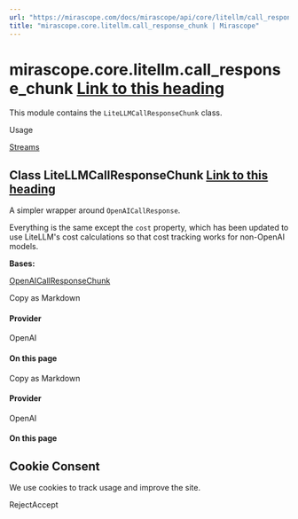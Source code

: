 ```yaml
---
url: "https://mirascope.com/docs/mirascope/api/core/litellm/call_response_chunk"
title: "mirascope.core.litellm.call_response_chunk | Mirascope"
---
```


# mirascope.core.litellm.call\_response\_chunk [Link to this heading](https://mirascope.com/docs/mirascope/api/core/litellm/call_response_chunk\#mirascope-core-litellm-call-response-chunk)

This module contains the `LiteLLMCallResponseChunk` class.

Usage

[Streams](https://mirascope.com/docs/mirascope/learn/streams#handling-streamed-responses)

## Class LiteLLMCallResponseChunk [Link to this heading](https://mirascope.com/docs/mirascope/api/core/litellm/call_response_chunk\#litellmcallresponsechunk)

A simpler wrapper around `OpenAICallResponse`.

Everything is the same except the `cost` property, which has been updated to use
LiteLLM's cost calculations so that cost tracking works for non-OpenAI models.

**Bases:**

[OpenAICallResponseChunk](https://mirascope.com/docs/mirascope/api/core/openai/call_response_chunk#openaicallresponsechunk)

Copy as Markdown

#### Provider

OpenAI

#### On this page

Copy as Markdown

#### Provider

OpenAI

#### On this page

## Cookie Consent

We use cookies to track usage and improve the site.

RejectAccept